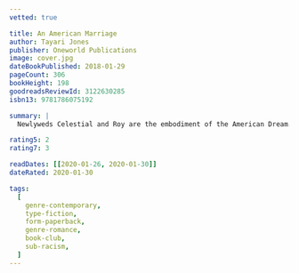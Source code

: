 ```yaml
---
vetted: true

title: An American Marriage
author: Tayari Jones
publisher: Oneworld Publications
image: cover.jpg
dateBookPublished: 2018-01-29
pageCount: 306
bookHeight: 198
goodreadsReviewId: 3122630285
isbn13: 9781786075192

summary: |
  Newlyweds Celestial and Roy are the embodiment of the American Dream. He is a young executive, and she is an artist on the brink of an exciting career. Until one day they are ripped apart by circumstances neither could have imagined. Roy is arrested and sentenced to twelve years for a crime Celestial knows he didn't commit. Devastated and unmoored, Celestial finds herself struggling to hold on to the love that has been her centre, taking comfort in Andre, their closest friend. When Roy's conviction is suddenly overturned, he returns home ready to resume their life together.

rating5: 2
rating7: 3

readDates: [[2020-01-26, 2020-01-30]]
dateRated: 2020-01-30

tags:
  [
    genre-contemporary,
    type-fiction,
    form-paperback,
    genre-romance,
    book-club,
    sub-racism,
  ]
---
```

